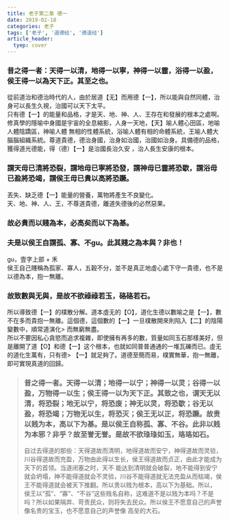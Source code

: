 ```yaml
---
title: 老子第二章 德一
date: 2019-02-18
categories: 老子
tags: ['老子', '道德经', '德道经']
article_header:
  tyep: cover
---
```


### 昔之得一者：天得一以清，地得一以寧，神得一以霝，浴得一以盈，侯王得一以為天下正。其至之也。

<!--more-->

從前道治和德治時代的人，由於居道【无】而用德【一】，所以能與自然同體，治身可以長生久視，治國可以天下太平。  
只有德【一】的能量和品格，才是天、地、神、人、王存在和發展的根本之處啊。修真學的隱喻中身國是宇宙的全息縮影，人身一天地，【天】喻人體心田區，地喻人體陰蹻區，神喻人體
無相的性體系統，浴喻人體有相的命體系統，王喻人體大腦腦組織系統。尊道貴德，德治身國，治身如治國，治國如治身。具備德的品格，獲得道光德能，得（德）【一】是治國長治久安
，治人長生安康的根本。

### 謂天毋已清將恐裂，謂地毋已寧將恐發，謂神毋已霝將恐歇，謂浴毋已盈將恐竭，謂侯王毋已貴以高將恐蹶。

丟失、缺乏德【一】能量的營養，萬物將產生不良變化。  
天、地、神、人、王，不尊道貴德，離道失德後的必然惡果。

### 故必貴而以賤為本，必高矣而以下為基。

### 夫是以侯王自謂孤、寡、不gu。此其賤之為本與？非也！

gu，壹字上部 + 禾  
侯王自己賤稱為孤家、寡人，五穀不分，並不是真正地虛心處下守一貴德，也不是以德為本，抱一無離。

### 故致數與无與，是故不欲祿祿若玉，硌硌若石。

所以導致德【一】的樸散分解。道本虛无的【O】，道化生德以數喻之是【一】，數不在多而貴抱一無離。這個德，這個數的【一】一旦樸散開來則陷入【二】的陰陽變數中，順常道演化>
而無窮無盡。  
所以不要因私心貪慾而追求複雜，即使擁有再多的數，質量如同玉石那樣美好，但是離開了道【O】和德【一】这个根本，也就如同普普通通的一堆瓦礫而已。虛无的道化生萬有，只有德>
【一】就足夠了。道德至簡而易，樸實無華，抱一無離，即可實現真道的回歸。

> ### 昔之得一者。天得一以清；地得一以宁；神得一以灵；谷得一以盈，万物得一以生；侯王得一以为天下正。其致之也，谓天无以清，将恐裂；地无以宁，将恐废；神无以灵，将恐歇；谷无以盈，将恐竭；万物无以生，将恐灭；侯王无以正，将恐蹶。故贵以贱为本，高以下为基。是以侯王自称孤、寡、不谷。此非以贱为本邪？非乎？故至誉无誉。是故不欲琭琭如玉，珞珞如石。
>
> 自过去得道的那些：天得道故而清明，地得道故而安宁，神得道故而灵验，川谷得道故而充盈，万物由此得以生长，侯王得道故而贞正，由此才能成为天下的首领。当道闭塞之时，天不
能达到清明就会破裂，地不能得到安宁就会坍塌，神不能得道就会不灵验，川谷不能得道就无法充盈从而枯竭，侯王不能得道就会被天下推翻。所以贵以贱为根本，高以下为基础。所以，
侯王以“孤”、“寡”、“不谷”这些贱名自称，这难道不是以贱为本吗？不是吗？所以如果隔弃、苛责民众，则将失去民众。所以侯王不愿意自己的声誉像名贵的宝玉，也不愿意自己的声誉像
高垒的大石。
